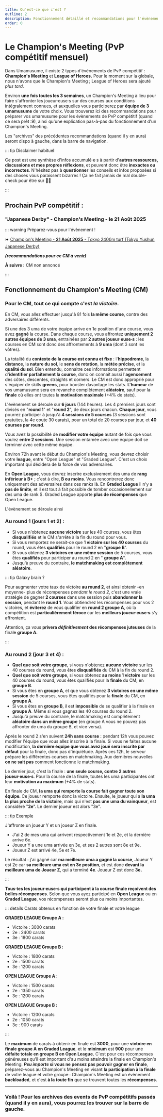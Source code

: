 ```yaml
---
title: Qu'est-ce que c'est ?
outline: 2
description: Fonctionnement détaillé et recommandations pour l'évènement PvP compétitif Champion's Meeting
order: 0
---
```


# Le Champion's Meeting (PvP compétitif mensuel)

Dans Umamusume, il existe 2 types d'évènements de PvP compétitif : **Champion's Meeting** et **League of Heroes.** Pour le moment sur la globale, nous n'avons que le Champion's Meeting ; League of Heroes sera ajouté _plus tard_.

Environ **une fois toutes les 3 semaines**, un Champion's Meeting à lieu pour faire s'affronter les joueur·euse·s sur des courses aux conditions intégralement connues, et auxquelles vous participerez par **équipe de 3 umamusume** de votre choix. Vous trouverez ici des recommandations pour préparer vos umamusume pour les évènements de PvP compétitif (quand ce sera prêt :9), ainsi qu'une explication pas-à-pas du fonctionnement d'un Champion's Meeting.

Les "archives" des précédentes recommandations (quand il y en aura) seront dispo à gauche, dans la barre de navigation.

::: tip Disclaimer habituel

Ce post est une synthèse d'infos accumulé·e·s à partir d'**autres ressources, discussions et mes propres réflexions**, et peuvent donc être **inexactes ou incorrectes**. N'hésitez pas à **questionner** les conseils et infos proposées si des choses vous paraissent bizarres ! Ça ne fait jamais de mal double-check pour être sur 👌🏾

:::

## Prochain PvP compétitif :

### "Japanese Derby" - Champion's Meeting - le 21 Août 2025

::: warning Préparez-vous pour l'évènement !

⏩ [Champion's Meeting - **21 Août 2025** - Tokyo 2400m turf (Tokyo Yushun Japanese Derby)](./cm-taurus-cup)

**_(recommandations pour ce CM à venir)_**

**À suivre :** CM non annoncé

:::

## Fonctionnement du Champion's Meeting (CM)

### Pour le CM, tout ce qui compte c'est _la victoire_.

En CM, vous allez effectuer jusqu'à 81 fois **la même course**, contre des adversaires différents.

Si une des 3 uma de votre équipe arrive en 1e position d'une course, vous avez **gagné** la course. Dans chaque course, vous affrontez **uniquement 2 autres équipes de 3 uma**, entrainées par **2 autres joueur·euse·s** : les courses en CM sont donc des affrontements à **9 uma** (dont 3 sont les vôtres).

La totalité du **contexte de la course est connu et fixe** : l'**hippodrome**, la **distance**, la **nature du sol**, le **sens de rotation**, la **météo précise**, et la **qualité du sol**. Bien entendu, connaitre ces informations permettent d'**identifier parfaitement la course**, donc on connait aussi l'**agencement** des côtes, descentes, straights et corners. Le CM est donc approprié pour s'équiper de skills **greens**, pour booster davantage les stats. **L'humeur** de vos umamusume sera en revanche complètement **aléatoire**, sauf pour la **finale** où elles ont toutes la **motivation maximale** (+4% de stats).

L'évènement se déroule sur **6 jours** (144 heures). Les 4 premiers jours sont divisés en "**round 1**" et "**round 2**", de deux jours chacun. **Chaque jour**, vous pourrez participer à jusqu'à **4 sessions de 5 courses** (3 sessions sont gratuites, la 4e coute 30 carats), pour un total de 20 courses par jour, et **40 courses par round**.

Vous avez la possibilité de **modifier votre équipe** autant de fois que vous voulez **entre 2 sessions**. Une session entamée avec une équipe doit se terminer avec cette même équipe.

Environ 72h avant le début du Champion's Meeting, vous devrez choisir votre **league**, entre "Open League" et "Graded League". C'est un choix important qui décidera de la force de vos adversaires.

En **Open League**, vous devrez inscrire exclusivement des uma de **rang inférieur à B+** ; c'est à dire, **B ou moins**. Vous rencontrerez donc uniquement des adversaires dans ces ranks là. En **Graded League** il n'y a **pas de limite**, et il est tout à fait possible de tomber occasionellement sur des uma de rank S. Graded League apporte **plus de récompenses** que Open League.

L'évènement se déroule ainsi

### Au round 1 (jours 1 et 2) :

- Si vous n'obtenez **aucune victoire** sur les 40 courses, vous êtes **disqualifiés** et le CM s'arrête à la fin du round pour vous.
- Si vous remportez ne serait-ce que **1 victoire sur les 40 courses** du round, vous êtes **qualifiés** pour le round 2 en "**groupe B**".
- Si vous obtenez **3 victoires en une même session** de 5 courses, vous êtes **qualifiés** pour participer au round 2 en " **groupe A**".
- Jusqu'à preuve du contraire, **le matchmaking est complètement aléatoire**.

::: tip Galaxy brain ?

Pour augmenter votre taux de victoire **au round 2**, et ainsi obtenir -en moyenne- plus de récompenses _pendant le round 2_, c'est une vraie stratégie de gagner **2 courses** dans une session puis **abandonner la session**, pendant le **round 1**. Vous obtiendrez les récompenses pour vos 2 victoires, et **éviterez** de vous qualifier en **round 2 groupe A**, où la compétition est **particulièrement féroce** car les **meilleurs joueur·euse·s** s'y affrontent.

Attention, ça vous **privera _définitivement_ des récompenses juteuses** de la finale **groupe A**.

:::

### Au round 2 (jour 3 et 4) :

- **Quel que soit votre groupe**, si vous n'obtenez **aucune victoire** sur les 40 courses du round, vous êtes **disqualifiés** du CM à la fin du round 2.
- **Quel que soit votre groupe**, si vous obtenez **au moins 1 victoire** sur les 40 courses du round, vous êtes qualifiés pour la **finale** du CM, en **groupe B**.
- Si vous êtes en **groupe A**, et que vous obtenez **3 victoires en une même session** de 5 courses, vous êtes qualifiés pour la **finale** du CM, en **groupe A**.
- Si vous êtes en **groupe B**, il est **impossible** de se qualifier à la finale en **groupe A**. Même si vous gagnez les 40 courses du round 2.
- Jusqu'à preuve du contraire, le matchmaking est complètement **aléatoire dans un même groupe** (en groupe A vous ne pouvez pas affronter de uma du groupe B, et vice versa).

Après le round 2 s'en suivent **24h sans course** : pendant 12h vous pouvez modifier l'équipe que vous allez inscrire à la finale. Si vous ne faites aucune modification, **la dernière équipe que vous avez joué sera inscrite par défaut** pour la finale, donc pas d'inquiétude. Après ces 12h, le serveur prépare les différentes courses en matchmaking. Aux dernières nouvelles **on ne sait pas** comment fonctionne le matchmaking.

Le dernier jour, c'est la finale : **une seule course, contre 2 autres joueur·euse·s**. Pour la course de la finale, toutes les uma participantes ont leur **motivation au maximum** (+4% de stats).

En finale de CM, **la uma qui remporte la course fait gagner toute son équipe**. Ce joueur remporte donc la victoire. Ensuite, le joueur qui a **la uma la plus proche de la victoire**, mais qui n'est **pas une uma du vainqueur**, est considéré "**2e**". Le dernier joueur est alors "3e".

::: tip Exemple

J'affronte un joueur Y et un joueur Z en finale.

- J'ai 2 de mes uma qui arrivent respectivement 1e et 2e, et la dernière arrive 6e.
- Joueur Y a une uma arrivée en 3e, et ses 2 autres sont 8e et 9e.
- Joueur Z est arrivé 4e, 5e et 7e.

Le résultat : j'ai gagné car **ma meilleure uma a gagné la course**, Joueur Y est 2e car **sa meilleure uma est en 3e position**, et est donc **devant la meilleure uma de Joueur Z**, qui a terminé **4e**. Joueur Z est donc **3e.**

:::

**Tous·tes les joueur·euse·s qui participent à la course finale reçoivent des belles récompenses**. Selon que vous ayez participé en **Open League** ou en **Graded League**, vos récompenses seront plus ou moins importantes.

::: details Carats obtenus en fonction de votre finale et votre league

**GRADED LEAGUE Groupe A :**

- Victoire : 3000 carats
- 2e : 2400 carats
- 3e : 1800 carats

**GRADED LEAGUE Groupe B :**

- Victoire : 1800 carats
- 2e : 1500 carats
- 3e : 1200 carats

**OPEN LEAGUE Groupe A :**

- Victoire : 1500 carats
- 2e : 1350 carats
- 3e : 1200 carats

**OPEN LEAGUE Groupe B :**

- Victoire : 1200 carats
- 2e : 1050 carats
- 3e : 900 carats

:::

Le **maximum** de carats à obtenir en finale est **3000**, pour une **victoire en finale groupe A en Graded League**, et le **minimum** est **900** pour une **défaite totale en groupe B en Open League.** C'est pour ces récompenses généreuses qu'il est important d'au moins atteindre la finale en Champion's Meeting. **_Peu importe_ si vous ne pensez pas pouvoir gagner en finale**, préparez-vous au Champion's Meeting en visant **la participation à la finale** de votre league et votre groupe : Champion's Meeting est un évènement **backloaded**, et c'est **à la toute fin** que se trouvent toutes les **récompenses**.

---

### Voilà ! Pour les archives des events de PvP compétitifs passés (quand il y en aura), vous pourrez les trouver sur la barre de gauche.
